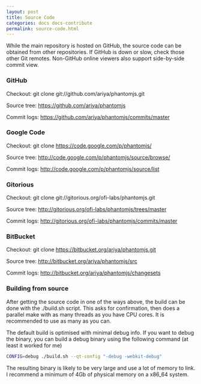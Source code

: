 ```yaml
---
layout: post
title: Source Code
categories: docs docs-contribute
permalink: source-code.html
---
```


While the main repository is hosted on GitHub, the source code can be obtained from other repositories. If GitHub is down or slow, check those other Git remotes. Non-GitHub online viewers also support side-by-side commit view.

### GitHub

Checkout: git clone git://github.com/ariya/phantomjs.git

Source tree: https://github.com/ariya/phantomjs

Commit logs: https://github.com/ariya/phantomjs/commits/master

### Google Code

Checkout: git clone https://code.google.com/p/phantomjs/

Source tree: http://code.google.com/p/phantomjs/source/browse/

Commit logs: http://code.google.com/p/phantomjs/source/list

### Gitorious

Checkout: git clone git://gitorious.org/ofi-labs/phantomjs.git

Source tree: http://gitorious.org/ofi-labs/phantomjs/trees/master

Commit logs: http://gitorious.org/ofi-labs/phantomjs/commits/master

### BitBucket

Checkout: git clone https://bitbucket.org/ariya/phantomjs.git

Source tree: http://bitbucket.org/ariya/phantomjs/src

Commit logs: http://bitbucket.org/ariya/phantomjs/changesets

### Building from source

After getting the source code in one of the ways above, the build can be done with the ./build.sh script. This asks for confirmation, then does a parallel make with as many threads as you have CPU cores. It is recommended to use as many as you can.

The default build is optimised with minimal debug info. If you want to debug the binary, you can build a debug binary using the following command (at least it worked for me)

```bash
CONFIG=debug ./build.sh --qt-config "-debug -webkit-debug"
```

The resulting binary is likely to be very large and use a lot of memory to link. I recommend a minimum of 4Gb of physical memory on a x86_64 system.
